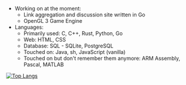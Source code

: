 * Working on at the moment:
  * Link aggregation and discussion site written in Go
  * OpenGL 3 Game Engine
* Languages:
  * Primarily used: C, C++, Rust, Python, Go
  * Web: HTML, CSS
  * Database: SQL - SQLite, PostgreSQL
  * Touched on: Java, sh, JavaScript (vanilla)
  * Touched on but don't remember them anymore: ARM Assembly, Pascal, MATLAB
  
[![Top Langs](https://github-readme-stats.vercel.app/api/top-langs/?username=mtcw99&hide=html&layout=compact&theme=dark&langs_count=7)](https://github.com/anuraghazra/github-readme-stats)
